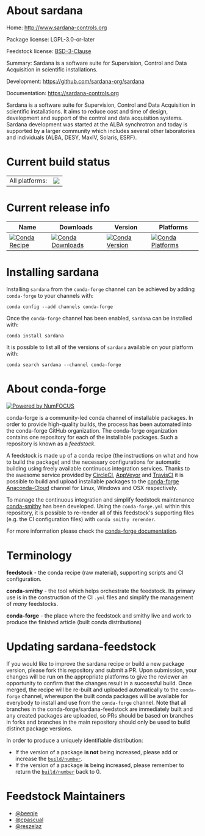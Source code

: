 About sardana
=============

Home: http://www.sardana-controls.org

Package license: LGPL-3.0-or-later

Feedstock license: [BSD-3-Clause](https://github.com/conda-forge/sardana-feedstock/blob/master/LICENSE.txt)

Summary: Sardana is a software suite for Supervision, Control and Data Acquisition in scientific installations.

Development: https://github.com/sardana-org/sardana

Documentation: https://sardana-controls.org

Sardana is a software suite for Supervision,
Control and Data Acquisition in scientific installations.
It aims to reduce cost and time of design, development and support of
the control and data acquisition systems.
Sardana development was started at the ALBA synchrotron and today is supported
by a larger community which includes several other laboratories and individuals
(ALBA, DESY, MaxIV, Solaris, ESRF).


Current build status
====================


<table><tr><td>All platforms:</td>
    <td>
      <a href="https://dev.azure.com/conda-forge/feedstock-builds/_build/latest?definitionId=11996&branchName=master">
        <img src="https://dev.azure.com/conda-forge/feedstock-builds/_apis/build/status/sardana-feedstock?branchName=master">
      </a>
    </td>
  </tr>
</table>

Current release info
====================

| Name | Downloads | Version | Platforms |
| --- | --- | --- | --- |
| [![Conda Recipe](https://img.shields.io/badge/recipe-sardana-green.svg)](https://anaconda.org/conda-forge/sardana) | [![Conda Downloads](https://img.shields.io/conda/dn/conda-forge/sardana.svg)](https://anaconda.org/conda-forge/sardana) | [![Conda Version](https://img.shields.io/conda/vn/conda-forge/sardana.svg)](https://anaconda.org/conda-forge/sardana) | [![Conda Platforms](https://img.shields.io/conda/pn/conda-forge/sardana.svg)](https://anaconda.org/conda-forge/sardana) |

Installing sardana
==================

Installing `sardana` from the `conda-forge` channel can be achieved by adding `conda-forge` to your channels with:

```
conda config --add channels conda-forge
```

Once the `conda-forge` channel has been enabled, `sardana` can be installed with:

```
conda install sardana
```

It is possible to list all of the versions of `sardana` available on your platform with:

```
conda search sardana --channel conda-forge
```


About conda-forge
=================

[![Powered by NumFOCUS](https://img.shields.io/badge/powered%20by-NumFOCUS-orange.svg?style=flat&colorA=E1523D&colorB=007D8A)](http://numfocus.org)

conda-forge is a community-led conda channel of installable packages.
In order to provide high-quality builds, the process has been automated into the
conda-forge GitHub organization. The conda-forge organization contains one repository
for each of the installable packages. Such a repository is known as a *feedstock*.

A feedstock is made up of a conda recipe (the instructions on what and how to build
the package) and the necessary configurations for automatic building using freely
available continuous integration services. Thanks to the awesome service provided by
[CircleCI](https://circleci.com/), [AppVeyor](https://www.appveyor.com/)
and [TravisCI](https://travis-ci.com/) it is possible to build and upload installable
packages to the [conda-forge](https://anaconda.org/conda-forge)
[Anaconda-Cloud](https://anaconda.org/) channel for Linux, Windows and OSX respectively.

To manage the continuous integration and simplify feedstock maintenance
[conda-smithy](https://github.com/conda-forge/conda-smithy) has been developed.
Using the ``conda-forge.yml`` within this repository, it is possible to re-render all of
this feedstock's supporting files (e.g. the CI configuration files) with ``conda smithy rerender``.

For more information please check the [conda-forge documentation](https://conda-forge.org/docs/).

Terminology
===========

**feedstock** - the conda recipe (raw material), supporting scripts and CI configuration.

**conda-smithy** - the tool which helps orchestrate the feedstock.
                   Its primary use is in the construction of the CI ``.yml`` files
                   and simplify the management of *many* feedstocks.

**conda-forge** - the place where the feedstock and smithy live and work to
                  produce the finished article (built conda distributions)


Updating sardana-feedstock
==========================

If you would like to improve the sardana recipe or build a new
package version, please fork this repository and submit a PR. Upon submission,
your changes will be run on the appropriate platforms to give the reviewer an
opportunity to confirm that the changes result in a successful build. Once
merged, the recipe will be re-built and uploaded automatically to the
`conda-forge` channel, whereupon the built conda packages will be available for
everybody to install and use from the `conda-forge` channel.
Note that all branches in the conda-forge/sardana-feedstock are
immediately built and any created packages are uploaded, so PRs should be based
on branches in forks and branches in the main repository should only be used to
build distinct package versions.

In order to produce a uniquely identifiable distribution:
 * If the version of a package **is not** being increased, please add or increase
   the [``build/number``](https://conda.io/docs/user-guide/tasks/build-packages/define-metadata.html#build-number-and-string).
 * If the version of a package **is** being increased, please remember to return
   the [``build/number``](https://conda.io/docs/user-guide/tasks/build-packages/define-metadata.html#build-number-and-string)
   back to 0.

Feedstock Maintainers
=====================

* [@beenje](https://github.com/beenje/)
* [@cpascual](https://github.com/cpascual/)
* [@reszelaz](https://github.com/reszelaz/)


